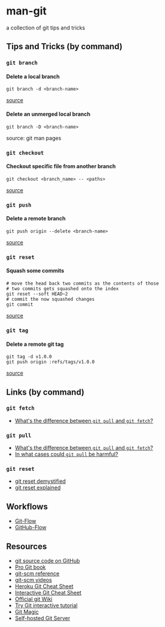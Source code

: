 # man-git

a collection of git tips and tricks

## Tips and Tricks (by command)

### `git branch`

#### Delete a local branch

    git branch -d <branch-name>

[source](http://stackoverflow.com/a/10999165/535590)

#### Delete an unmerged local branch

    git branch -D <branch-name>

source: git man pages

### `git checkout`

#### Checkout specific file from another branch

    git checkout <branch_name> -- <paths>

[source](http://nicolasgallagher.com/git-checkout-specific-files-from-another-branch/)

### `git push`

#### Delete a remote branch

    git push origin --delete <branch-name>

[source](http://stackoverflow.com/a/2003515/535590)

### `git reset`

#### Squash some commits

    # move the head back two commits as the contents of those
    # two commits gets squashed onto the index
    git reset --soft HEAD~2
    # commit the now squashed changes
    git commit

[source](http://scottchacon.com/2011/07/11/reset.html)

### `git tag`

#### Delete a remote git tag

    git tag -d v1.0.0
    git push origin :refs/tags/v1.0.0

[source](http://nathanhoad.net/how-to-delete-a-remote-git-tag)

## Links (by command)

### `git fetch`

- [What's the difference between `git pull` and `git fetch`?](http://stackoverflow.com/questions/292357/whats-the-difference-between-git-pull-and-git-fetch?rq=1)

### `git pull`

- [What's the difference between `git pull` and `git fetch`?](http://stackoverflow.com/questions/292357/whats-the-difference-between-git-pull-and-git-fetch?rq=1)
- [In what cases could `git pull` be harmful?](http://stackoverflow.com/questions/15316601/in-what-cases-could-git-pull-be-harmful)

### `git reset`

- [git reset demystified](http://scottchacon.com/2011/07/11/reset.html)
- [git reset explained](http://blog.plover.com/prog/git-reset.html)

## Workflows

- [Git-Flow](http://nvie.com/posts/a-successful-git-branching-model/)
- [GitHub-Flow](http://scottchacon.com/2011/08/31/github-flow.html)

## Resources

- [git source code on GitHub](https://github.com/git/git)
- [Pro Git book](http://git-scm.com/book)
- [git-scm reference](http://git-scm.com/docs)
- [git-scm videos](http://git-scm.com/videos)
- [Heroku Git Cheat Sheet](https://na1.salesforce.com/help/pdfs/en/salesforce_git_developer_cheatsheet.pdf)
- [Interactive Git Cheat Sheet](http://ndpsoftware.com/git-cheatsheet.html)
- [Official git Wiki](https://git.wiki.kernel.org/index.php/Main_Page)
- [Try Git interactive tutorial](http://try.github.io/)
- [Git Magic](http://www-cs-students.stanford.edu/~blynn//gitmagic/)
- [Self-hosted Git Server](https://www.petekeen.net/self-hosted-git-server)
